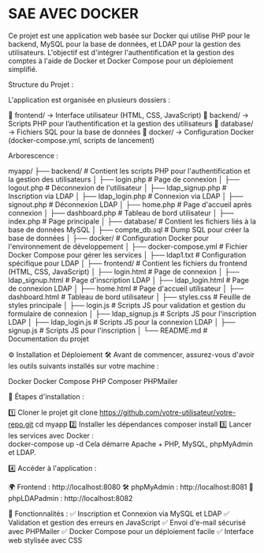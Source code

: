 # SAE AVEC DOCKER

Ce projet est une application web basée sur Docker qui utilise PHP pour le backend, MySQL pour la base de données, et LDAP pour la gestion des utilisateurs. L'objectif est d'intégrer l'authentification et la gestion des comptes à l'aide de Docker et Docker Compose pour un déploiement simplifié.

Structure du Projet : 

L'application est organisée en plusieurs dossiers :

📁 frontend/ → Interface utilisateur (HTML, CSS, JavaScript)
📁 backend/ → Scripts PHP pour l’authentification et la gestion des utilisateurs
📁 database/ → Fichiers SQL pour la base de données
📁 docker/ → Configuration Docker (docker-compose.yml, scripts de lancement)

Arborescence : 

myapp/
├── backend/              # Contient les scripts PHP pour l'authentification et la gestion des utilisateurs
│   ├── login.php         # Page de connexion
│   ├── logout.php        # Déconnexion de l'utilisateur
│   ├── ldap_signup.php   # Inscription via LDAP
│   ├── ldap_login.php    # Connexion via LDAP
│   ├── signout.php       # Déconnexion LDAP
│   ├── home.php          # Page d'accueil après connexion
│   ├── dashboard.php     # Tableau de bord utilisateur
│   ├── index.php         # Page principale
│
├── database/             # Contient les fichiers liés à la base de données MySQL
│   ├── compte_db.sql     # Dump SQL pour créer la base de données
│
├── docker/               # Configuration Docker pour l'environnement de développement
│   ├── docker-compose.yml  # Fichier Docker Compose pour gérer les services
│   ├── ldap1.txt         # Configuration spécifique pour LDAP
│
├── frontend/             # Contient les fichiers du frontend (HTML, CSS, JavaScript)
│   ├── login.html        # Page de connexion
│   ├── ldap_signup.html  # Page d'inscription LDAP
│   ├── ldap_login.html   # Page de connexion LDAP
│   ├── home.html         # Page d'accueil utilisateur
│   ├── dashboard.html    # Tableau de bord utilisateur
│   ├── styles.css        # Feuille de styles principale
│   ├── login.js          # Scripts JS pour validation et gestion du formulaire de connexion
│   ├── ldap_signup.js    # Scripts JS pour l'inscription LDAP
│   ├── ldap_login.js     # Scripts JS pour la connexion LDAP
│   ├── signup.js         # Scripts JS pour l'inscription
│
└── README.md             # Documentation du projet

⚙️ Installation et Déploiement
🛠️ Avant de commencer, assurez-vous d'avoir les outils suivants installés sur votre machine :

Docker
Docker Compose
PHP
Composer
PHPMailer

📌 Étapes d'installation : 

1️⃣ Cloner le projet
git clone https://github.com/votre-utilisateur/votre-repo.git
cd myapp
2️⃣ Installer les dépendances
composer install
3️⃣ Lancer les services avec Docker :  
docker-compose up -d
Cela démarre Apache + PHP, MySQL, phpMyAdmin et LDAP.

4️⃣ Accéder à l'application : 

🌍 Frontend : http://localhost:8080
🛠️ phpMyAdmin : http://localhost:8081
🔐 phpLDAPadmin : http://localhost:8082

📌 Fonctionnalités : 
✅ Inscription et Connexion via MySQL et LDAP
✅ Validation et gestion des erreurs en JavaScript
✅ Envoi d'e-mail sécurisé avec PHPMailer
✅ Docker Compose pour un déploiement facile
✅ Interface web stylisée avec CSS
 
 

